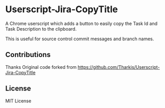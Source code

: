 # Userscript-Jira-CopyTitle
A Chrome userscript which adds a button to easily copy the Task Id and Task Description to the clipboard.

This is useful for source control commit messages and branch names.


## Contributions
Thanks
Original code forked from https://github.com/Tharkis/Userscript-Jira-CopyTitle

## License

MIT License
